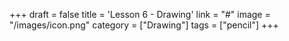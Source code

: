+++
draft = false
title = 'Lesson 6 - Drawing'
link = "#"
image = "/images/icon.png"
category = ["Drawing"]
tags = ["pencil"]
+++
